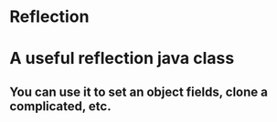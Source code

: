 # Reflection
# A useful reflection java class
## You can use it to set an object fields, clone a complicated, etc.

